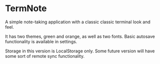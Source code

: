 # TermNote
A simple note-taking application with a classic classic terminal look and feel.

It has two themes, green and orange, as well as two fonts.
Basic autosave functionality is available in settings. 

Storage in this version is LocalStorage only. Some future version will have some sort of remote sync functionality.